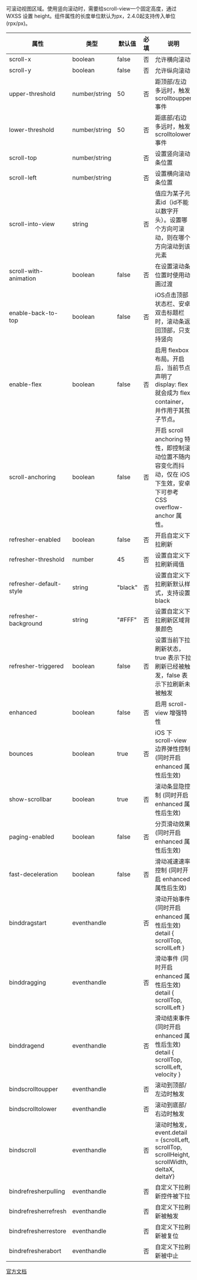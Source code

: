 可滚动视图区域。使用竖向滚动时，需要给scroll-view一个固定高度，通过 WXSS 设置 height。组件属性的长度单位默认为px，2.4.0起支持传入单位(rpx/px)。

| 属性 | 类型 | 默认值  | 必填 | 说明 | 最低版本 |
|-------------------------|---------------|---------|--------|-------------------------------------------------------------------------------------|--------|
| scroll-x                | boolean       | false   | 否  | 允许横向滚动                                                                                  | 1.0.0  |
| scroll-y                | boolean       | false   | 否  | 允许纵向滚动                                                                                  | 1.0.0  |
| upper-threshold         | number/string | 50      | 否  | 距顶部/左边多远时，触发 scrolltoupper 事件                                                           | 1.0.0  |
| lower-threshold         | number/string | 50      | 否  | 距底部/右边多远时，触发 scrolltolower 事件                                                           | 1.0.0  |
| scroll-top              | number/string |         | 否  | 设置竖向滚动条位置                                                                               | 1.0.0  |
| scroll-left             | number/string |         | 否  | 设置横向滚动条位置                                                                               | 1.0.0  |
| scroll-into-view        | string        |         | 否  | 值应为某子元素id（id不能以数字开头）。设置哪个方向可滚动，则在哪个方向滚动到该元素                                             | 1.0.0  |
| scroll-with-animation   | boolean       | false   | 否  | 在设置滚动条位置时使用动画过渡                                                                         | 1.0.0  |
| enable-back-to-top      | boolean       | false   | 否  | iOS点击顶部状态栏、安卓双击标题栏时，滚动条返回顶部，只支持竖向                                                       | 1.0.0  |
| enable-flex             | boolean       | false   | 否  | 启用 flexbox 布局。开启后，当前节点声明了 display: flex 就会成为 flex container，并作用于其孩子节点。                  | 2.7.3  |
| scroll-anchoring        | boolean       | false   | 否  | 开启 scroll anchoring 特性，即控制滚动位置不随内容变化而抖动，仅在 iOS 下生效，安卓下可参考 CSS overflow-anchor 属性。       | 2.8.2  |
| refresher-enabled       | boolean       | false   | 否  | 开启自定义下拉刷新                                                                               | 2.10.1 |
| refresher-threshold     | number        | 45      | 否  | 设置自定义下拉刷新阈值                                                                             | 2.10.1 |
| refresher-default-style | string        | "black" | 否  | 设置自定义下拉刷新默认样式，支持设置 black | white | none， none 表示不使用默认样式                                 | 2.10.1 |
| refresher-background    | string        | "#FFF"  | 否  | 设置自定义下拉刷新区域背景颜色                                                                         | 2.10.1 |
| refresher-triggered     | boolean       | false   | 否  | 设置当前下拉刷新状态，true 表示下拉刷新已经被触发，false 表示下拉刷新未被触发                                            | 2.10.1 |
| enhanced                | boolean       | false   | 否  | 启用 scroll-view 增强特性                                                                     | 2.12.0 |
| bounces                 | boolean       | true    | 否  | iOS 下 scroll-view 边界弹性控制 (同时开启 enhanced 属性后生效)                                          | 2.12.0 |
| show-scrollbar          | boolean       | true    | 否  | 滚动条显隐控制 (同时开启 enhanced 属性后生效)                                                           | 2.12.0 |
| paging-enabled          | boolean       | false   | 否  | 分页滑动效果 (同时开启 enhanced 属性后生效)                                                            | 2.12.0 |
| fast-deceleration       | boolean       | false   | 否  | 滑动减速速率控制 (同时开启 enhanced 属性后生效)                                                          | 2.12.0 |
| binddragstart           | eventhandle   |         | 否  | 滑动开始事件 (同时开启 enhanced 属性后生效) detail { scrollTop, scrollLeft }                           | 2.12.0 |
| binddragging            | eventhandle   |         | 否  | 滑动事件 (同时开启 enhanced 属性后生效) detail { scrollTop, scrollLeft }                             | 2.12.0 |
| binddragend             | eventhandle   |         | 否  | 滑动结束事件 (同时开启 enhanced 属性后生效) detail { scrollTop, scrollLeft, velocity }                 | 2.12.0 |
| bindscrolltoupper       | eventhandle   |         | 否  | 滚动到顶部/左边时触发                                                                             | 1.0.0  |
| bindscrolltolower       | eventhandle   |         | 否  | 滚动到底部/右边时触发                                                                             | 1.0.0  |
| bindscroll              | eventhandle   |         | 否  | 滚动时触发，event.detail = {scrollLeft, scrollTop, scrollHeight, scrollWidth, deltaX, deltaY} | 1.0.0  |
| bindrefresherpulling    | eventhandle   |         | 否  | 自定义下拉刷新控件被下拉                                                                            | 2.10.1 |
| bindrefresherrefresh    | eventhandle   |         | 否  | 自定义下拉刷新被触发                                                                              | 2.10.1 |
| bindrefresherrestore    | eventhandle   |         | 否  | 自定义下拉刷新被复位                                                                              | 2.10.1 |
| bindrefresherabort      | eventhandle   |         | 否  | 自定义下拉刷新被中止                                                                              | 2.10.1 |


[官方文档](https://developers.weixin.qq.com/miniprogram/dev/component/scroll-view.html)